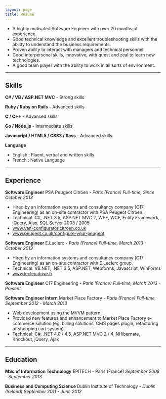 ```yaml
---
layout: page
title: Résumé
---
```


- A highly motivated Software Engineer with over 20 months of experience.
- Good technical knowledge and excellent troubleshooting skills with the ability to understand the business requirements.
- Proven ability to interact with managers and technical personnel.
- Good interpersonal skills, innovative, with quest and zeal to learn new technologies.
- A good team player with the ability to work in all sorts of environment.

- - -

## Skills

**C# / VB / ASP.NET MVC** - Strong skills

**Ruby / Ruby on Rails** - Advanced skills

**C / C++** - Advanced skills

**Go / Node.js** - Intermediate skills

**Javascript / HTML5 / CSS3 / Sass** - Advanced skills

**Language**

- English : Fluent, verbal and written skills
- French : Native Language

- - -

## Experience

**Software Engineer**
PSA Peugeot Citröen - *Paris (France)*
*Full-time, Since October 2013*

- Hired by an information systems and consultancy company (C17 Engineering) as an on-site contractor with PSA Peugeot Citröen.
- Technical: C#, .NET 3.5, ASP.NET MVC 2, WPF, WCF, Entity Framework, jQuery, Ajax, SQL Server 2008 / 2005
- www.van-configurator.citroen.co.uk
- www.peugeot.co.uk/configure-your-peugeot

**Software Engineer**
E.Leclerc - *Paris (France)*
*Full-time, March 2013 - October 2013*

- Hired by an information systems and consultancy company (C17 Engineering) as an on-site contractor with E.Leclerc group.
- Technical: VB.NET, .NET 3.5, ASP.NET, Webforms, Javascript, WinForms
- www.leclercdrive.fr

**Software Engineer**
C17 Engineering - *Paris (France)*
*Full-time, March 2013 - Present*

**Software Engineer Intern**
Market Place Factory - *Paris (France)*
*Full-time, September 2012 - March 2013*

- Web development using the MVVM pattern.
- Provided new features and enhancement to Market Place Factory e-commerce solution (eg. billing solutions, CMS pages plugin, refactoring of shopping cart system).
- Technical: C#, .NET 4.0 / 4.5, ASP.NET MVC 2 / 4, NHibernate, Knockout, jQuery, Ajax

- - -

## Education

**MSc of Information Technology**
EPITECH - Paris (France)
*September 2008 - September 2013*

**Business and Computing Science**
Dublin Institute of Technology - *Dublin (Ireland)*
*September 2011 - June 2012*